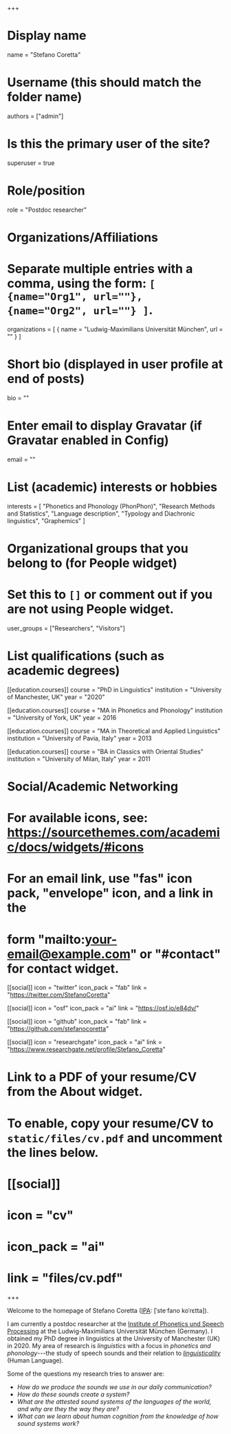 +++
# Display name
name = "Stefano Coretta"

# Username (this should match the folder name)
authors = ["admin"]

# Is this the primary user of the site?
superuser = true

# Role/position
role = "Postdoc researcher"

# Organizations/Affiliations
#   Separate multiple entries with a comma, using the form: `[ {name="Org1", url=""}, {name="Org2", url=""} ]`.
organizations = [ { name = "Ludwig-Maximilians Universität München", url = "" } ]

# Short bio (displayed in user profile at end of posts)
bio = ""

# Enter email to display Gravatar (if Gravatar enabled in Config)
email = ""

# List (academic) interests or hobbies
interests = [
  "Phonetics and Phonology (PhonPhon)",
  "Research Methods and Statistics",
  "Language description",
  "Typology and Diachronic linguistics",
  "Graphemics"
]

# Organizational groups that you belong to (for People widget)
#   Set this to `[]` or comment out if you are not using People widget.
user_groups = ["Researchers", "Visitors"]

# List qualifications (such as academic degrees)
[[education.courses]]
  course = "PhD in Linguistics"
  institution = "University of Manchester, UK"
  year = "2020"

[[education.courses]]
  course = "MA in Phonetics and Phonology"
  institution = "University of York, UK"
  year = 2016

[[education.courses]]
  course = "MA in Theoretical and Applied Linguistics"
  institution = "University of Pavia, Italy"
  year = 2013

[[education.courses]]
  course = "BA in Classics with Oriental Studies"
  institution = "University of Milan, Italy"
  year = 2011

# Social/Academic Networking
# For available icons, see: https://sourcethemes.com/academic/docs/widgets/#icons
#   For an email link, use "fas" icon pack, "envelope" icon, and a link in the
#   form "mailto:your-email@example.com" or "#contact" for contact widget.

[[social]]
  icon = "twitter"
  icon_pack = "fab"
  link = "https://twitter.com/StefanoCoretta"

[[social]]
  icon = "osf"
  icon_pack = "ai"
  link = "https://osf.io/e84dv/"

[[social]]
  icon = "github"
  icon_pack = "fab"
  link = "https://github.com/stefanocoretta"

[[social]]
  icon = "researchgate"
  icon_pack = "ai"
  link = "https://www.researchgate.net/profile/Stefano_Coretta"

# Link to a PDF of your resume/CV from the About widget.
# To enable, copy your resume/CV to `static/files/cv.pdf` and uncomment the lines below.
# [[social]]
#   icon = "cv"
#   icon_pack = "ai"
#   link = "files/cv.pdf"

+++

Welcome to the homepage of Stefano Coretta ([IPA](https://en.wikipedia.org/wiki/International_Phonetic_Alphabet): [ˈsteˑfano koˈrɛtta]).

I am currently a postdoc researcher at the [Institute of Phonetics und Speech Processing](https://www.phonetik.uni-muenchen.de/) at the Ludwig-Maximilians Universität München (Germany).
I obtained my PhD degree in linguistics at the University of Manchester (UK) in 2020.
My area of research is *linguistics* with a focus in *phonetics and phonology*---the study of speech sounds and their relation to [*linguisticality*](https://doi.org/10.3389/fpsyg.2019.03056) (Human Language).

Some of the questions my research tries to answer are:

- *How do we produce the sounds we use in our daily communication?*
- *How do these sounds create a system?*
- *What are the attested sound systems of the languages of the world, and why are they the way they are?*
- *What can we learn about human cognition from the knowledge of how sound systems work?*
